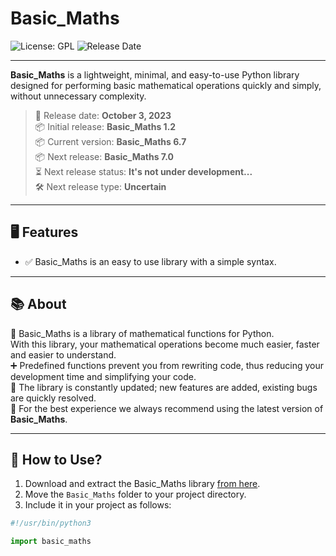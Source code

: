 # Basic_Maths

![License: GPL](https://img.shields.io/badge/License-GPL-blue.svg)
![Release Date](https://img.shields.io/badge/Release%20Date-2023--10--06-brightgreen)

---

**Basic_Maths** is a lightweight, minimal, and easy-to-use Python library designed for performing basic mathematical operations quickly and simply, without unnecessary complexity.
> 📅 Release date: **October 3, 2023**   
> 📦 Initial release: **Basic_Maths 1.2**   
> 📦 Current version: **Basic_Maths 6.7**   
> 📦 Next release: **Basic_Maths 7.0**   
> ⏳ Next release status: **It's not under development...**   
> 🛠️ Next release type: **Uncertain** 

---

## 🖥️ Features

- ✅ Basic_Maths is an easy to use library with a simple syntax.

---

## 📚 About
 
📐 Basic_Maths is a library of mathematical functions for Python.  
With this library, your mathematical operations become much easier, faster and easier to understand.  
➕ Predefined functions prevent you from rewriting code, thus reducing your development time and simplifying your code.  
🔄 The library is constantly updated; new features are added, existing bugs are quickly resolved.  
🚀 For the best experience we always recommend using the latest version of **Basic_Maths**.

---

## 🚀 How to Use?

1. Download and extract the Basic_Maths library [from here](https://github.com/LinuxUsersLinuxMint/Basic_Maths/releases).  
2. Move the `Basic_Maths` folder to your project directory.  
3. Include it in your project as follows:

```python
#!/usr/bin/python3

import basic_maths
